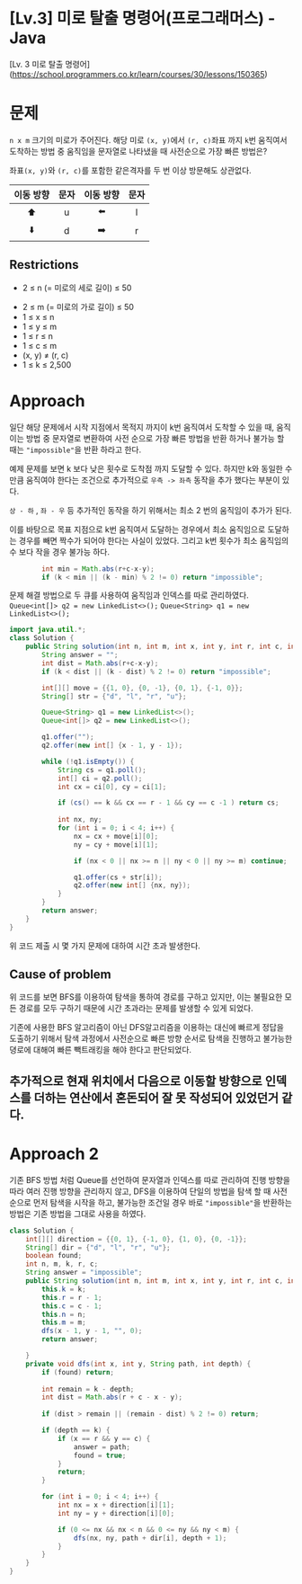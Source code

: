 # [Lv.3] 미로 탈출 명령어(프로그래머스) - Java

[Lv. 3 미로 탈출 명령어] (https://school.programmers.co.kr/learn/courses/30/lessons/150365)

# 문제

`n x m` 크기의 미로가 주어진다. 해당 미로 `(x, y)`에서 `(r, c)`좌표 까지  `k`번 움직여서 도착하는 방법 중 움직임을 문자열로 나타냈을 때 사전순으로 가장 빠른 방법은?

좌표`(x, y)`와 `(r, c)`를 포함한 같은격자를 두 번 이상 방문해도 상관없다.

| 이동 방향 | 문자  | 이동 방향 | 문자  |
|:-----:|:---:|:-----:|:---:|
| ⬆️     | u   | ⬅️     | l   |
| ⬇️     | d   | ➡️     | r   |
 

## Restrictions
- 2 ≤ n (= 미로의 세로 길이) ≤ 50
* 2 ≤ m (= 미로의 가로 길이) ≤ 50
* 1 ≤ x ≤ n
* 1 ≤ y ≤ m
* 1 ≤ r ≤ n
* 1 ≤ c ≤ m
* (x, y) ≠ (r, c)
* 1 ≤ k ≤ 2,500


# Approach

일단 해당 문제에서 시작 지점에서 목적지 까지이 k번 움직여서 도착할 수 있을 때, 움직이는 방법 중 문자열로 변환하여 사전 순으로 가장 빠른 방법을 반환 하거나 불가능 할 때는 `"impossible"`을 반환 하라고 한다.    

예제 문제를 보면 k 보다 낮은 횟수로 도착점 까지 도달할 수 있다. 하지만 k와 동일한 수 만큼 움직여야 한다는 조건으로 추가적으로 `우측 -> 좌측` 동작을 추가 했다는 부분이 있다.     

`상 - 하` , `좌 - 우` 등 추가적인 동작을 하기 위해서는 최소 2 번의 움직임이 추가가 된다.

이를 바탕으로 목표 지점으로 k번 움직여서 도달하는 경우에서 최소 움직임으로 도달하는 경우를 빼면 짝수가 되어야 한다는 사실이 있었다.  그리고 k번 횟수가 최소 움직임의 수 보다 작을 경우 불가능 하다. 

```java
        int min = Math.abs(r+c-x-y);
        if (k < min || (k - min) % 2 != 0) return "impossible";
```

문제 해결 방법으로 두 큐를 사용하여 움직임과 인덱스를 따로 관리하였다.
`Queue<int[]> q2 = new LinkedList<>();`
`Queue<String> q1 = new LinkedList<>();`


```java
import java.util.*;
class Solution {
    public String solution(int n, int m, int x, int y, int r, int c, int k) {
        String answer = "";
        int dist = Math.abs(r+c-x-y);
        if (k < dist || (k - dist) % 2 != 0) return "impossible";

        int[][] move = {{1, 0}, {0, -1}, {0, 1}, {-1, 0}};
        String[] str = {"d", "l", "r", "u"};

        Queue<String> q1 = new LinkedList<>();
        Queue<int[]> q2 = new LinkedList<>();

        q1.offer("");
        q2.offer(new int[] {x - 1, y - 1});

        while (!q1.isEmpty()) {
            String cs = q1.poll();
            int[] ci = q2.poll();
            int cx = ci[0], cy = ci[1];

            if (cs() == k && cx == r - 1 && cy == c -1 ) return cs;
            
            int nx, ny;
            for (int i = 0; i < 4; i++) {
                nx = cx + move[i][0];
                ny = cy + move[i][1];

                if (nx < 0 || nx >= n || ny < 0 || ny >= m) continue;

                q1.offer(cs + str[i]);
                q2.offer(new int[] {nx, ny});
            }
        }
        return answer;
    }
}
```

위 코드 제출 시 몇 가지 문제에 대하여 시간 초과 발생한다.  

## Cause of problem

위 코드를 보면 BFS를 이용하여 탐색을 통하여 경로를 구하고 있지만, 이는 불필요한 모든 경로를 모두 구하기 때문에 시간 초과라는 문제를 발생할 수 있게 되었다.    

기존에 사용한 BFS 알고리즘이 아닌 DFS알고리즘을 이용하는 대신에 빠르게 정답을 도출하기 위해서 탐색 과정에서 사전순으로 빠른 방향 순서로 탐색을 진행하고 불가능한 뎡로에 대해여 빠른 빽트래킹을 해야 한다고 판단되었다.

추가적으로 현재 위치에서 다음으로 이동할 방향으로 인덱스를 더하는 연산에서 혼돈되어 잘 못 작성되어 있었던거 같다.
---
# Approach 2

기존 BFS 방법 처럼 Queue를 선언하여 문자열과 인덱스를 따로 관리하여 진행 방향을 따라 여러 진행 방향을 관리하지 않고, DFS을 이용하여 단일의 방법을 탐색 할 때 사전순으로 먼저 탐색을 시작을 하고, 불가능한 조건일 경우 바로 `"impossible"`을 반환하는  방법은 기존 방법을 그대로 사용을 하였다.     

```java
class Solution {
    int[][] direction = {{0, 1}, {-1, 0}, {1, 0}, {0, -1}};
    String[] dir = {"d", "l", "r", "u"};
    boolean found;
    int n, m, k, r, c;
    String answer = "impossible";
    public String solution(int n, int m, int x, int y, int r, int c, int k) {
        this.k = k;
        this.r = r - 1;
        this.c = c - 1;
        this.n = n;
        this.m = m;
        dfs(x - 1, y - 1, "", 0);
        return answer;

    }
    private void dfs(int x, int y, String path, int depth) {
        if (found) return;
        
        int remain = k - depth;
        int dist = Math.abs(r + c - x - y);
        
        if (dist > remain || (remain - dist) % 2 != 0) return;

        if (depth == k) {
            if (x == r && y == c) {
                answer = path;
                found = true;
            }
            return;
        }

        for (int i = 0; i < 4; i++) {
            int nx = x + direction[i][1];
            int ny = y + direction[i][0];

            if (0 <= nx && nx < n && 0 <= ny && ny < m) {
                dfs(nx, ny, path + dir[i], depth + 1);
            }
        }
    }
}
```